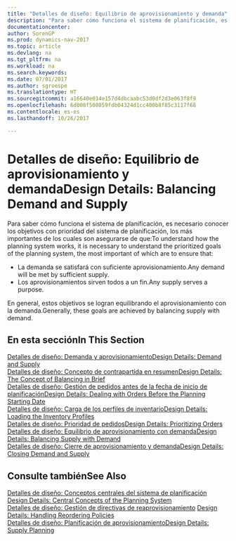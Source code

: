 ```yaml
---
title: "Detalles de diseño: Equilibrio de aprovisionamiento y demanda"
description: "Para saber cómo funciona el sistema de planificación, es necesario conocer los objetivos con prioridad del sistema de planificación."
documentationcenter: 
author: SorenGP
ms.prod: dynamics-nav-2017
ms.topic: article
ms.devlang: na
ms.tgt_pltfrm: na
ms.workload: na
ms.search.keywords: 
ms.date: 07/01/2017
ms.author: sgroespe
ms.translationtype: HT
ms.sourcegitcommit: a16640e014e157d4dbcaabc53d0df2d3e063f8f9
ms.openlocfilehash: 6d008f508059fdb04324d1cc400b8f85c3117f68
ms.contentlocale: es-es
ms.lasthandoff: 10/26/2017

---
```

# <a name="design-details-balancing-demand-and-supply"></a><span data-ttu-id="a79ae-103">Detalles de diseño: Equilibrio de aprovisionamiento y demanda</span><span class="sxs-lookup"><span data-stu-id="a79ae-103">Design Details: Balancing Demand and Supply</span></span>
<span data-ttu-id="a79ae-104">Para saber cómo funciona el sistema de planificación, es necesario conocer los objetivos con prioridad del sistema de planificación, los más importantes de los cuales son asegurarse de que:</span><span class="sxs-lookup"><span data-stu-id="a79ae-104">To understand how the planning system works, it is necessary to understand the prioritized goals of the planning system, the most important of which are to ensure that:</span></span>  

- <span data-ttu-id="a79ae-105">La demanda se satisfará con suficiente aprovisionamiento.</span><span class="sxs-lookup"><span data-stu-id="a79ae-105">Any demand will be met by sufficient supply.</span></span>  
- <span data-ttu-id="a79ae-106">Los aprovisionamientos sirven todos a un fin.</span><span class="sxs-lookup"><span data-stu-id="a79ae-106">Any supply serves a purpose.</span></span>  

<span data-ttu-id="a79ae-107">En general, estos objetivos se logran equilibrando el aprovisionamiento con la demanda.</span><span class="sxs-lookup"><span data-stu-id="a79ae-107">Generally, these goals are achieved by balancing supply with demand.</span></span>  

## <a name="in-this-section"></a><span data-ttu-id="a79ae-108">En esta sección</span><span class="sxs-lookup"><span data-stu-id="a79ae-108">In This Section</span></span>  
[<span data-ttu-id="a79ae-109">Detalles de diseño: Demanda y aprovisionamiento</span><span class="sxs-lookup"><span data-stu-id="a79ae-109">Design Details: Demand and Supply</span></span>](design-details-demand-and-supply.md)  
[<span data-ttu-id="a79ae-110">Detalles de diseño: Concepto de contrapartida en resumen</span><span class="sxs-lookup"><span data-stu-id="a79ae-110">Design Details: The Concept of Balancing in Brief</span></span>](design-details-the-concept-of-balancing-in-brief.md)  
[<span data-ttu-id="a79ae-111">Detalles de diseño: Gestión de pedidos antes de la fecha de inicio de planificación</span><span class="sxs-lookup"><span data-stu-id="a79ae-111">Design Details: Dealing with Orders Before the Planning Starting Date</span></span>](design-details-dealing-with-orders-before-the-planning-starting-date.md)  
[<span data-ttu-id="a79ae-112">Detalles de diseño: Carga de los perfiles de inventario</span><span class="sxs-lookup"><span data-stu-id="a79ae-112">Design Details: Loading the Inventory Profiles</span></span>](design-details-loading-the-inventory-profiles.md)  
[<span data-ttu-id="a79ae-113">Detalles de diseño: Prioridad de pedidos</span><span class="sxs-lookup"><span data-stu-id="a79ae-113">Design Details: Prioritizing Orders</span></span>](design-details-prioritizing-orders.md)  
[<span data-ttu-id="a79ae-114">Detalles de diseño: Equilibrio de aprovisionamiento con demanda</span><span class="sxs-lookup"><span data-stu-id="a79ae-114">Design Details: Balancing Supply with Demand</span></span>](design-details-balancing-supply-with-demand.md)  
[<span data-ttu-id="a79ae-115">Detalles de diseño: Cierre de aprovisionamiento y demanda</span><span class="sxs-lookup"><span data-stu-id="a79ae-115">Design Details: Closing Demand and Supply</span></span>](design-details-closing-demand-and-supply.md)  

## <a name="see-also"></a><span data-ttu-id="a79ae-116">Consulte también</span><span class="sxs-lookup"><span data-stu-id="a79ae-116">See Also</span></span>  
<span data-ttu-id="a79ae-117">[Detalles de diseño: Conceptos centrales del sistema de planificación](design-details-central-concepts-of-the-planning-system.md) </span><span class="sxs-lookup"><span data-stu-id="a79ae-117">[Design Details: Central Concepts of the Planning System](design-details-central-concepts-of-the-planning-system.md) </span></span>  
<span data-ttu-id="a79ae-118">[Detalles de diseño: Gestión de directivas de reaprovisionamiento](design-details-handling-reordering-policies.md) </span><span class="sxs-lookup"><span data-stu-id="a79ae-118">[Design Details: Handling Reordering Policies](design-details-handling-reordering-policies.md) </span></span>  
[<span data-ttu-id="a79ae-119">Detalles de diseño: Planificación de aprovisionamiento</span><span class="sxs-lookup"><span data-stu-id="a79ae-119">Design Details: Supply Planning</span></span>](design-details-supply-planning.md)

